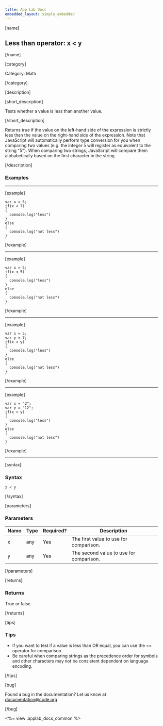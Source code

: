 ```yaml
---
title: App Lab Docs
embedded_layout: simple_embedded
---
```


[name]

## Less than operator: x < y

[/name]


[category]

Category: Math

[/category]

[description]

[short_description]

Tests whether a value is less than another value.

[/short_description]

Returns true if the value on the left-hand side of the expression is strictly less than the value on the right-hand side of the expression.  Note that JavaScript will automatically perform type conversion for you when comparing two values (e.g. the integer 5 will register as equivalent to the string "5"). When comparing two strings, JavaScript will compare them alphabetically based on the first character in the string.

[/description]

### Examples
____________________________________________________

[example]


```
var x = 5;
if(x < 7)
{
  console.log("less")
}
else
{
  console.log("not less")
}

```

[/example]

____________________________________________________

[example]


```
var x = 5;
if(x < 5)
{
  console.log("less")
}
else
{
  console.log("not less")
}

```

[/example]

____________________________________________________
[example]


```
var x = 5;
var y = 7;
if(x < y)
{
  console.log("less")
}
else
{
  console.log("not less")
}
```

[/example]

____________________________________________________
[example]


```
var x = "2";
var y = "12";
if(x < y)
{
  console.log("less")
}
else
{
  console.log("not less")
}
```

[/example]

____________________________________________________

[syntax]

### Syntax

```
x < y
```

[/syntax]

[parameters]

### Parameters

| Name  | Type | Required? | Description |
|-----------------|------|-----------|-------------|
| x | any | Yes | The first value to use for comparison.  |
| y | any | Yes | The second value to use for comparison.  |

[/parameters]

[returns]

### Returns
True or false.

[/returns]

[tips]

### Tips
- If you want to test if a value is less than OR equal, you can use the <= operator for comparison.
- Be careful when comparing strings as the precedence order for symbols and other characters may not be consistent dependent on language encoding.


[/tips]

[bug]

Found a bug in the documentation? Let us know at documentation@code.org

[/bug]

<%= view :applab_docs_common %>
